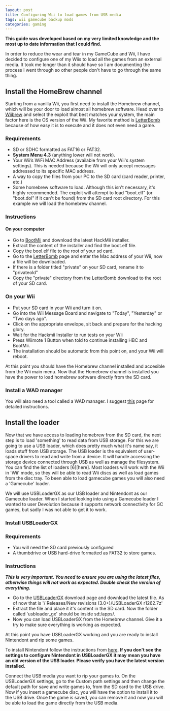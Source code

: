 ```yaml
---
layout: post
title: Configuring Wii to load games from USB media
tags: wii gamecube backup mods
categories: gaming
---
```


**This guide was developed based on my very limited knowledge and the most up to date information that I could find.**

In order to reduce the wear and tear in my GameCube and Wii, I have decided to configure one of my Wiis to load all the games from an external media. It took me longer than it should have so I am documenting the process I went through so other people don't have to go through the same thing.

## Install the HomeBrew channel

Starting from a vanilla Wii, you first need to install the Homebrew channel, which will be your door to load almost all homebrew software. Head over to [Wiibrew][1] and select the exploit that best matches your system, the main factor here is the OS version of the Wii. My favorite method is [LetterBomb][2] because of how easy it is to execute and it does not even need a game. 

### Requirements
 - SD or SDHC formatted as FAT16 or FAT32.
 - **System Menu 4.3** (anything lower will not work).
 - Your Wii’s WiFi MAC Address (available from your Wii's system settings). This is needed because the Wii will only accept messages addressed to its specific MAC address.
 - A way to copy the files from your PC to the SD card (card reader, printer, etc.)
 - Some homebrew software to load. Although this isn't necessary, it's highly recommended. The exploit will attempt to load "boot.elf" (or "boot.dol" if it can't be found) from the SD card root directory. For this example we will load the homebrew channel.

### Instructions
#### On your computer
 - Go to [BootMii][4] and download the latest HackMii installer.
 - Extract the content of the installer and find the boot.elf file. 
 - Copy the bool.elf file to the root of your sd card.
 - Go to the [LetterBomb][5] page and enter the Mac address of your Wii, now a file will be downloaded.
 - If there is a folder titled "private" on your SD card, rename it to "privateold"
 - Copy the "private" directory from the LetterBomb download to the root of your SD card.

### On your Wii
 - Put your SD card in your Wii and turn it on.
 - Go into the Wii Message Board and navigate to "Today", "Yesterday" or "Two days ago".
 - Click on the appropriate envelope, sit back and prepare for the hacking glory.
 - Wait for the Hackmii Installer to run tests on your Wii
 - Press Wiimote 1 Button when told to continue installing HBC and BootMii. 
 - The installation should be automatic from this point on, and your Wii will reboot.

At this point you should have the Homebrew channel installed and accesible from the Wii main menu. Now that the Homebrew channel is installed you have the power to load homebrew software directly from the SD card.

### Install a WAD manager
You will also need a tool called a WAD manager. I suggest [this][7] page for detailed instructions. 

## Install the loader
Now that we have access to loading homebrew from the SD card, the next step is to load 'something' to read data from USB storage. For this we are going to use a USB loader, which does pretty much what it's name say, it loads stuff from USB storage. The USB loader is the equivalent of user-space drivers to read and write from a device. It will handle accessing the storage device connected through USB as well as manage the filesystem. You can find the list of loaders [6][here]. Most loaders will work with the Wii in 'Wii' mode, so they will be able to read Wii discs as well as load games from the disc tray. To been able to load gamecube games you will also need a 'Gamecube' loader.

We will use USBLoaderGX as our USB loader and Nintendont as our Gamecube loader. When I started looking into using a Gamecube loader I wanted to user Devolution because it supports network connectivity for GC games, but sadly I was not able to get it to work.

### Install USBLoaderGX
### Requirements
 - You will need the SD card previously configured
 - A thumbdrive or USB hard-drive formatted as FAT32 to store games.

### Instructions
***This is very important. You need to ensure you are using the latest files, otherwise things will not work as expected. Double check the version of everything.***

 - Go to the [USBLoaderGX][8] download page and download the latest file. As of now that is '/ Releases/New revisions (3.0+)/USBLoaderGX r1262.7z'
 - Extract the file and place it it's content in the SD card. Now the folder called 'usbloader_gx' should be inside sd:/apps/.
 - Now you can load USBLoaderGX from the Homebrew channel. Give it a try to make sure everything is working as expected.

At this point you have USBLoaderGX working and you are ready to install Nintendont and rip some games. 

To install Nintendont follow the instructions from [here][9]. **If you don't see the settings to configure Nintendont in USBLoaderGX it may mean you have an old version of the USB loader. Please verify you have the latest version installed.**

Connect the USB media you want to rip your games to. On the USBLoaderGX settings, go to the Custom path settings and then change the default path for save and write games to, from the SD card to the USB drive. Now if you insert a gamecube disc, you will have the option to install it to the USB drive. Once the game is saved, you can remove it and now you will be able to load the game directly from the USB media.

[1]: http://wiibrew.org/wiki/Homebrew_Channel
[2]: http://wiibrew.org/wiki/LetterBomb
[4]: https://bootmii.org/download/
[5]: https://please.hackmii.com
[6]: https://sites.google.com/site/completesg/backup-launchers/usb
[7]: https://sites.google.com/site/completesg/how-to-use/wad-manager
[8]: https://sourceforge.net/projects/usbloadergx/files/Releases/
[9]: https://sites.google.com/site/completesg/backup-launchers/gamecube/nintendont